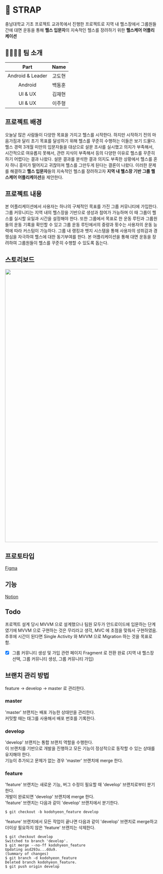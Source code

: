 
# 💪 STRAP 

충남대학교 기초 프로젝트 교과목에서 진행한 프로젝트로 지역 내 헬스장에서 그룹원들 간에 대면 운동을 통해 **헬스 입문자**의 지속적인 헬스를 장려하기 위한 **헬스케어 어플리케이션**

## 👩‍👩‍👧‍👦 팀 소개

|Part|Name|
|:-:|:-:|
|Android & Leader|고도현|
|Android|백동훈|
|UI & UX|김재현|
|UI & UX|이주형|

## 프로젝트 배경

오늘날 많은 사람들이 다양한 목표을 가지고 헬스를 시작한다. 하지만 시작하기 전의 마음가짐과 달리 초기 목표를 달성하기 위해 헬스를 꾸준히 수행하는 이들은 보기 드물다. 헬스 경력 3개월 미만의 입문자들을 대상으로 설문 조사를 실시했고 의지가 부족해서, 시간적으로 여유롭지 못해서, 관련 지식이 부족해서 등의 다양한 이유로 헬스를 꾸준히 하기 어렵다는 결과 나왔다. 설문 결과를 분석한 결과 의지도 부족한 상황에서 헬스를 혼자 하니 흥미가 떨어지고 귀찮아져 헬스를 그만두게 된다는 결론이 나왔다. 이러한 문제를 해결하고 **헬스 입문자**들의 지속적인 헬스를 장려하고자 **지역 내 헬스장 기반 그룹 헬스케어 어플리케이션**을 제안한다.

## 프로젝트 내용

본 어플리케이션에서 사용자는 하나의 구체적인 목표를 가진 그룹 커뮤니티에 가입한다. 그룹 커뮤니티는 지역 내의 헬스장을 기반으로 생성과 참여가 가능하며 이 때 그룹이 헬스를 실시할 요일과 시간을 설정해야 한다. 또한 그룹에서 목표로 한 운동 루틴과 그룹원들의 운동 기록을 확인할 수 있고 그룹 운동 루틴에서의 중량과 횟수는 사용자의 운동 능력에 따라 커스텀이 가능하다. 그룹 내 랭킹과 뱃지 시스템을 통해 사용자의 성취감과 경쟁심을 자극하여 헬스에 대한 동기부여를 한다. 본 어플리케이션을 통해 대면 운동을 장려하여 그룹원들이 헬스를 꾸준히 수행할 수 있도록 돕는다.

## 스토리보드


<div align="center">
<image src="https://cdn.discordapp.com/attachments/951723769087541271/960187176178565140/2e0faf9d2a30d706.jpeg" height="900" width="800"/>
</div>

## 프로토타입

[Figma](https://www.figma.com/file/b9UqOfKz3meDP9q1bB0YON/Untitled?node-id=0%3A1)

## 기능

[Notion](https://even-hardboard-7c6.notion.site/bf402c20ef1d40ac9d140640db39ecbe?v=69e09ed806fe49689ee1ea46f7d0a943)

## Todo

프로젝트 설계 당시 MVVM 으로 설계했으나 팀원 모두가 안드로이드에 입문하는 단계였기에 MVVM 으로 구현하는 것은 무리라고 생각, MVC 에 초점을 맞춰서 구현하였음. 추후에 시간이 된다면 Single Activity 와 MVVM 으로 Migration 하는 것을 목표로 함.

 - [x] 그룹 커뮤니티 생성 및 가입 관련 페이지 Fragment 로 전환 완료 (지역 내 헬스장 선택, 그룹 커뮤니티 생성, 그룹 커뮤니티 가입)

## 브랜치 관리 방법
feature -> develop -> master 로 관리한다.

### master
'master' 브랜치는 배포 가능한 상태만을 관리한다.  
커밋할 때는 태그를 사용해서 배포 번호를 기록한다.

### develop
'develop' 브랜치는 통합 브랜치 역할을 수행한다.  
이 브랜치를 기반으로 개발을 진행하고 모든 기능이 정상적으로 동작할 수 있는 상태를 유지해야 한다.  
기능이 추가되고 문제가 없는 경우 'master' 브랜치에 merge 한다.

### feature
'feature' 브랜치는 새로운 기능, 버그 수정이 필요할 때 'develop' 브랜치로부터 분기한다.  
개발이 완료되면 'develop' 브랜치에 merge 한다.  
'feature' 브랜치는 다음과 같이 'develop' 브랜치에서 분기한다.

```
$ git checkout -b kodohyeon_feature develop
```

'feature' 브랜치에서 모든 작업이 끝나면 다음과 같이 'develop' 브랜치로 merge하고 더이상 필요하지 않은 'feature' 브랜치는 삭제한다.

```
$ git checkout develop
Switched to branch 'develop'.
$ git merge --no-ff kodohyeon_feature
Updating asd293u...ddu9.
(Summary of changes)
$ git branch -d kodohyeon_feature
Deleted branch kodohyeon_feature.
$ git push origin develop
```
